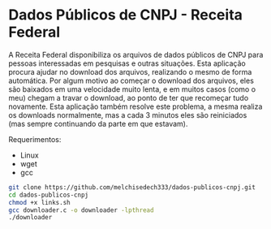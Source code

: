 # Dados Públicos de CNPJ - Receita Federal

A Receita Federal disponibiliza os arquivos de dados públicos de CNPJ para pessoas interessadas em pesquisas e outras situações. Esta aplicação procura ajudar no download dos arquivos, realizando o mesmo de forma automática. Por algum motivo ao começar o download dos arquivos, eles são baixados em uma velocidade muito lenta, e em muitos casos (como o meu) chegam a travar o download, ao ponto de ter que recomeçar tudo novamente. Esta aplicação também resolve este problema, a mesma realiza os downloads normalmente, mas a cada 3 minutos eles são reiniciados (mas sempre continuando da parte em que estavam).


Requerimentos:
- Linux
- wget
- gcc


```bash
git clone https://github.com/melchisedech333/dados-publicos-cnpj.git
cd dados-publicos-cnpj
chmod +x links.sh
gcc downloader.c -o downloader -lpthread
./downloader 
```


